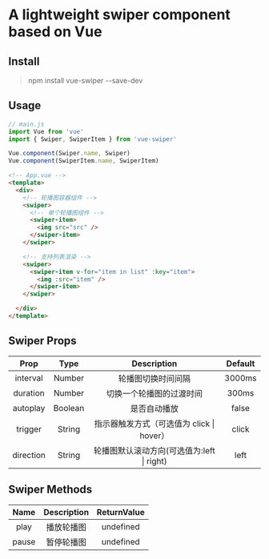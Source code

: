 # A lightweight swiper component based on Vue

## Install

> npm install vue-swiper --save-dev

## Usage

```javascript
// main.js
import Vue from 'vue'
import { Swiper, SwiperItem } from 'vue-swiper'

Vue.component(Swiper.name, Swiper)
Vue.component(SwiperItem.name, SwiperItem)
```

```HTML
<!-- App.vue -->
<template>
  <div>
    <!-- 轮播图容器组件 -->
    <swiper>
      <!-- 单个轮播图组件 -->
      <swiper-item>
        <img src="src" />
      </swiper-item>
    </swiper>

    <!-- 支持列表渲染 -->
    <swiper>
      <swiper-item v-for="item in list" :key="item">
        <img :src="item" />
      </swiper-item>
    </swiper>

  </div>
</template>
```


## Swiper Props

|   Prop    |  Type   |                Description                 | Default |
| :-------: | :-----: | :----------------------------------------: | :-----: |
| interval  | Number  |             轮播图切换时间间隔             | 3000ms  |
| duration  | Number  |          切换一个轮播图的过渡时间          |  300ms  |
| autoplay  | Boolean |                是否自动播放                |  false  |
|  trigger  | String  | 指示器触发方式（可选值为 click \| hover）  |  click  |
| direction | String  | 轮播图默认滚动方向(可选值为:left \| right) |  left   |


## Swiper Methods

| Name  | Description | ReturnValue |
| :---: | :---------: | :---------: |
| play  | 播放轮播图  |  undefined  |
| pause | 暂停轮播图  |  undefined  |
